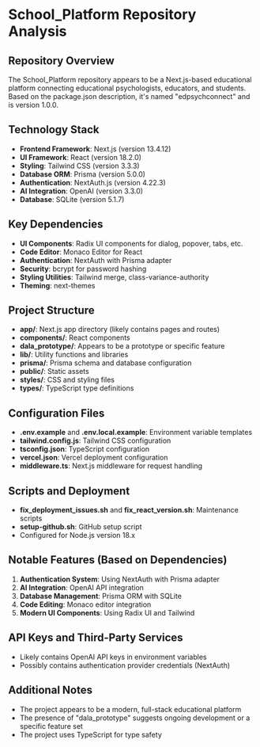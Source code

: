 # School_Platform Repository Analysis

## Repository Overview
The School_Platform repository appears to be a Next.js-based educational platform connecting educational psychologists, educators, and students. Based on the package.json description, it's named "edpsychconnect" and is version 1.0.0.

## Technology Stack
- **Frontend Framework**: Next.js (version 13.4.12)
- **UI Framework**: React (version 18.2.0)
- **Styling**: Tailwind CSS (version 3.3.3)
- **Database ORM**: Prisma (version 5.0.0)
- **Authentication**: NextAuth.js (version 4.22.3)
- **AI Integration**: OpenAI (version 3.3.0)
- **Database**: SQLite (version 5.1.7)

## Key Dependencies
- **UI Components**: Radix UI components for dialog, popover, tabs, etc.
- **Code Editor**: Monaco Editor for React
- **Authentication**: NextAuth with Prisma adapter
- **Security**: bcrypt for password hashing
- **Styling Utilities**: Tailwind merge, class-variance-authority
- **Theming**: next-themes

## Project Structure
- **app/**: Next.js app directory (likely contains pages and routes)
- **components/**: React components
- **dala_prototype/**: Appears to be a prototype or specific feature
- **lib/**: Utility functions and libraries
- **prisma/**: Prisma schema and database configuration
- **public/**: Static assets
- **styles/**: CSS and styling files
- **types/**: TypeScript type definitions

## Configuration Files
- **.env.example** and **.env.local.example**: Environment variable templates
- **tailwind.config.js**: Tailwind CSS configuration
- **tsconfig.json**: TypeScript configuration
- **vercel.json**: Vercel deployment configuration
- **middleware.ts**: Next.js middleware for request handling

## Scripts and Deployment
- **fix_deployment_issues.sh** and **fix_react_version.sh**: Maintenance scripts
- **setup-github.sh**: GitHub setup script
- Configured for Node.js version 18.x

## Notable Features (Based on Dependencies)
1. **Authentication System**: Using NextAuth with Prisma adapter
2. **AI Integration**: OpenAI API integration
3. **Database Management**: Prisma ORM with SQLite
4. **Code Editing**: Monaco editor integration
5. **Modern UI Components**: Using Radix UI and Tailwind

## API Keys and Third-Party Services
- Likely contains OpenAI API keys in environment variables
- Possibly contains authentication provider credentials (NextAuth)

## Additional Notes
- The project appears to be a modern, full-stack educational platform
- The presence of "dala_prototype" suggests ongoing development or a specific feature set
- The project uses TypeScript for type safety
